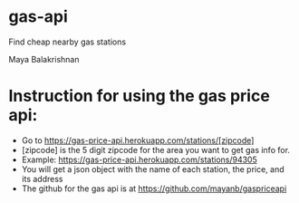 # gas-api

Find cheap nearby gas stations

Maya Balakrishnan

# Instruction for using the gas price api:

* Go to https://gas-price-api.herokuapp.com/stations/[zipcode] 
* [zipcode] is the 5 digit zipcode for the area you want to get gas info for. 
* Example: https://gas-price-api.herokuapp.com/stations/94305
* You will get a json object with the name of each station, the price, and its address
* The github for the gas api is at https://github.com/mayanb/gaspriceapi

